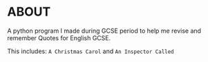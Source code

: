 # ABOUT

A python program I made during GCSE period to help me revise and remember Quotes for English GCSE.

This includes: `A Christmas Carol` and `An Inspector Called`
